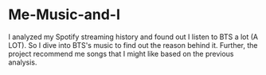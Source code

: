 # Me-Music-and-I
I analyzed my Spotify streaming history and found out I listen to BTS a lot (A LOT). So I dive into BTS's music to find out the reason behind it. Further, the project recommend me songs that I might like based on the previous analysis.
